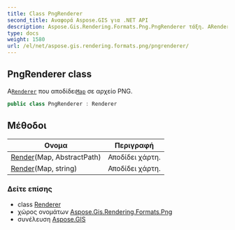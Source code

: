 ```yaml
---
title: Class PngRenderer
second_title: Αναφορά Aspose.GIS για .NET API
description: Aspose.Gis.Rendering.Formats.Png.PngRenderer τάξη. ΑRenderer που αποδίδειMap σε αρχείο PNG.
type: docs
weight: 1580
url: /el/net/aspose.gis.rendering.formats.png/pngrenderer/
---
```

## PngRenderer class

Α[`Renderer`](../../aspose.gis.rendering/renderer/) που αποδίδει[`Map`](../../aspose.gis.rendering/map/) σε αρχείο PNG.

```csharp
public class PngRenderer : Renderer
```

## Μέθοδοι

| Ονομα | Περιγραφή |
| --- | --- |
| [Render](../../aspose.gis.rendering/renderer/render/)(Map, AbstractPath) | Αποδίδει χάρτη. |
| [Render](../../aspose.gis.rendering/renderer/render/)(Map, string) | Αποδίδει χάρτη. |

### Δείτε επίσης

* class [Renderer](../../aspose.gis.rendering/renderer/)
* χώρος ονομάτων [Aspose.Gis.Rendering.Formats.Png](../../aspose.gis.rendering.formats.png/)
* συνέλευση [Aspose.GIS](../../)


